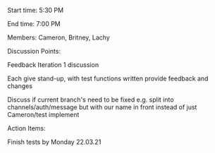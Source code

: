 Start time: 5:30 PM 

End time: 7:00 PM 

 

Members:  Cameron, Britney, Lachy 

 

Discussion Points: 

Feedback Iteration 1 discussion 

Each give stand-up, with test functions written provide feedback and changes 

Discuss if current branch's need to be fixed e.g. split into channels/auth/message but with our name in front instead of just Cameron/test implement  

Action Items: 

Finish tests by Monday 22.03.21  

 

 